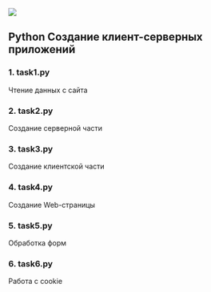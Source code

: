 <img src="test.jpg"><br>

## Python Создание клиент-серверных приложений 
### 1. task1.py 
Чтение данных с сайта

### 2. task2.py 
Создание серверной части

### 3. task3.py 
Создание клиентской части

### 4. task4.py 
Создание Web-страницы

### 5. task5.py
Обработка форм

### 6. task6.py
Работа с cookie











